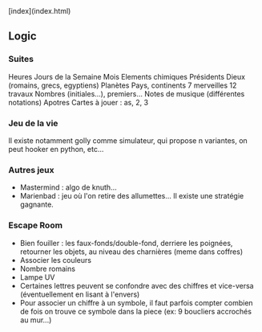 <head>
  <meta http-equiv="content-type" content="text/html; charset=utf-8" />
  <title>Methode - Logic</title>
</head>
[index](index.html)

## Logic

### Suites
Heures
Jours de la Semaine
Mois
Elements chimiques
Présidents
Dieux (romains, grecs, egyptiens)
Planètes
Pays, continents
7 merveilles
12 travaux
Nombres (initiales...), premiers...
Notes de musique (différentes notations)
Apotres
Cartes à jouer : as, 2, 3

### Jeu de la vie
Il existe notamment golly comme simulateur, qui propose n variantes, on peut hooker en python, etc...

### Autres jeux
- Mastermind : algo de knuth...
- Marienbad : jeu où l'on retire des allumettes... Il existe une stratégie gagnante.

### Escape Room
- Bien fouiller : les faux-fonds/double-fond, derriere les poignées, retourner les objets, au niveau des charnières (meme dans coffres)
- Associer les couleurs
- Nombre romains
- Lampe UV
- Certaines lettres peuvent se confondre avec des chiffres et vice-versa (éventuellement en lisant à l'envers)
- Pour associer un chiffre à un symbole, il faut parfois compter combien de fois on trouve ce symbole dans la piece (ex: 9 boucliers accrochés au mur...)